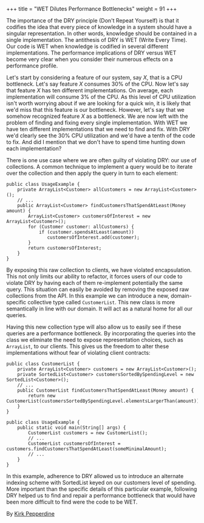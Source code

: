 +++
title = "WET Dilutes Performance Bottlenecks"
weight = 91
+++

The importance of the DRY principle (Don't Repeat Yourself) is that it codifies the idea that every piece of knowledge in a system should have a singular representation. In other words, knowledge should be contained in a single implementation. The antithesis of DRY is WET (Write Every Time). Our code is WET when knowledge is codified in several different implementations. The performance implications of DRY versus WET become very clear when you consider their numerous effects on a performance profile.

Let's start by considering a feature of our system, say *X*, that is a CPU bottleneck. Let's say feature *X* consumes 30% of the CPU. Now let's say that feature *X* has ten different implementations. On average, each implementation will consume 3% of the CPU. As this level of CPU utilization isn't worth worrying about if we are looking for a quick win, it is likely that we'd miss that this feature is our bottleneck. However, let's say that we somehow recognized feature *X* as a bottleneck. We are now left with the problem of finding and fixing every single implementation. With WET we have ten different implementations that we need to find and fix. With DRY we'd clearly see the 30% CPU utilization and we'd have a tenth of the code to fix. And did I mention that we don't have to spend time hunting down each implementation?

There is one use case where we are often guilty of violating DRY: our use of collections. A common technique to implement a query would be to iterate over the collection and then apply the query in turn to each element:

```
public class UsageExample {
    private ArrayList<Customer> allCustomers = new ArrayList<Customer>();
    // ...
    public ArrayList<Customer> findCustomersThatSpendAtLeast(Money amount) {
        ArrayList<Customer> customersOfInterest = new ArrayList<Customer>();
        for (Customer customer: allCustomers) {
            if (customer.spendsAtLeast(amount))
               customersOfInterest.add(customer);
        }
        return customersOfInterest;
    }
}
```

By exposing this raw collection to clients, we have violated encapsulation. This not only limits our ability to refactor, it forces users of our code to violate DRY by having each of them re-implement potentially the same query. This situation can easily be avoided by removing the exposed raw collections from the API. In this example we can introduce a new, domain-specific collective type called `CustomerList`. This new class is more semantically in line with our domain. It will act as a natural home for all our queries.

Having this new collection type will also allow us to easily see if these queries are a performance bottleneck. By incorporating the queries into the class we eliminate the need to expose representation choices, such as `ArrayList`, to our clients. This gives us the freedom to alter these implementations without fear of violating client contracts:

```
public class CustomerList {
    private ArrayList<Customer> customers = new ArrayList<Customer>();
    private SortedList<Customer> customersSortedBySpendingLevel = new SortedList<Customer>();
    // ...
    public CustomerList findCustomersThatSpendAtLeast(Money amount) {
        return new CustomerList(customersSortedBySpendingLevel.elementsLargerThan(amount));
    }
}

public class UsageExample {
    public static void main(String[] args) {
        CustomerList customers = new CustomerList();
        // ...
        CustomerList customersOfInterest = customers.findCustomersThatSpendAtLeast(someMinimalAmount);
        // ...
    }
}
```   

In this example, adherence to DRY allowed us to introduce an alternate indexing scheme with SortedList keyed on our customers level of spending. More important than the specific details of this particular example, following DRY helped us to find and repair a performance bottleneck that would have been more difficult to find were the code to be WET.

By [Kirk Pepperdine](http://programmer.97things.oreilly.com/wiki/index.php/Kirk_Pepperdine)